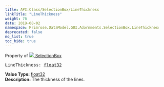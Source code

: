 ```yaml
---
title: API:Class/SelectionBox/LineThickness
linkTitle: "LineThickness"
weight: 76
date: 2019-08-02
namespace: Primrose.DataModel.GUI.Adornments.SelectionBox.LineThickness
deprecated: false
no_list: true
toc_hide: true
---
```

Property of <a href="/docs/api-reference/Class/SelectionBox"><img src="/icons/silk/selectionbox.png"/>&nbsp;SelectionBox</a>
<pre class="method-declaration">
LineThickness: <a class="type" href="/docs/api-reference/System/Primitives#single">float32</a></pre>
<b>Value Type: </b>
<a class="type" href="/docs/api-reference/System/Primitives#single">float32</a>
<br/>
<b>Description: </b>
The thickness of the lines.

